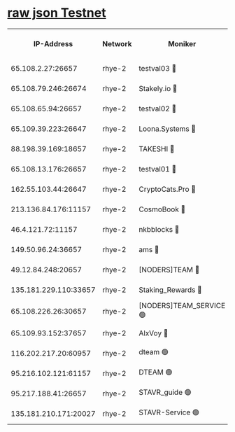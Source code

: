 
[raw json Testnet](https://rpc-check.quickt.stavr.tech/quickt/rpc-quickt-result.json)
=


<table><tr><th>IP-Address</th><th>Network</th><th>Moniker</th><th>Latest Block Height</th><th>Earliest Block Height</th><th>Catching Up</th><th>Tx Index</th><th>Voting Power</th><th>Scan Time</th></tr><tr><td>65.108.2.27:26657</td><td>rhye-2</td><td>testval03 🔴</td><td>1075828</td><td>1</td><td>False</td><td>on</td><td>11002050</td><td>2024-03-03T02:53:48.599579579UTC</td></tr><tr><td>65.108.79.246:26674</td><td>rhye-2</td><td>Stakely.io 🔴</td><td>1075828</td><td>1</td><td>False</td><td>on</td><td>10010</td><td>2024-03-03T02:53:50.974059923UTC</td></tr><tr><td>65.108.65.94:26657</td><td>rhye-2</td><td>testval02 🔴</td><td>1075829</td><td>1</td><td>False</td><td>on</td><td>11002050</td><td>2024-03-03T02:53:53.691365850UTC</td></tr><tr><td>65.109.39.223:26647</td><td>rhye-2</td><td>Loona.Systems 🔴</td><td>1075829</td><td>1</td><td>False</td><td>off</td><td>86949</td><td>2024-03-03T02:53:54.298351747UTC</td></tr><tr><td>88.198.39.169:18657</td><td>rhye-2</td><td>TAKESHI 🔴</td><td>1075829</td><td>1</td><td>False</td><td>off</td><td>40542</td><td>2024-03-03T02:53:54.877573826UTC</td></tr><tr><td>65.108.13.176:26657</td><td>rhye-2</td><td>testval01 🔴</td><td>1075829</td><td>1</td><td>False</td><td>on</td><td>13082010</td><td>2024-03-03T02:53:55.950870373UTC</td></tr><tr><td>162.55.103.44:26647</td><td>rhye-2</td><td>CryptoCats.Pro 🔴</td><td>1075835</td><td>1</td><td>False</td><td>off</td><td>9999</td><td>2024-03-03T02:54:27.906995504UTC</td></tr><tr><td>213.136.84.176:11157</td><td>rhye-2</td><td>CosmoBook 🔴</td><td>1075834</td><td>65301</td><td>False</td><td>off</td><td>1520417</td><td>2024-03-03T02:54:21.561298948UTC</td></tr><tr><td>46.4.121.72:11157</td><td>rhye-2</td><td>nkbblocks 🔴</td><td>1075827</td><td>70101</td><td>False</td><td>off</td><td>81084</td><td>2024-03-03T02:53:41.714047740UTC</td></tr><tr><td>149.50.96.24:36657</td><td>rhye-2</td><td>ams 🔴</td><td>1075832</td><td>133501</td><td>False</td><td>on</td><td>10732</td><td>2024-03-03T02:54:11.107465160UTC</td></tr><tr><td>49.12.84.248:20657</td><td>rhye-2</td><td>[NODERS]TEAM 🔴</td><td>1075832</td><td>146001</td><td>False</td><td>on</td><td>59690</td><td>2024-03-03T02:54:08.715411605UTC</td></tr><tr><td>135.181.229.110:33657</td><td>rhye-2</td><td>Staking_Rewards 🔴</td><td>1075829</td><td>149101</td><td>False</td><td>on</td><td>9900</td><td>2024-03-03T02:53:54.636560520UTC</td></tr><tr><td>65.108.226.26:30657</td><td>rhye-2</td><td>[NODERS]TEAM_SERVICE 🟢</td><td>1075829</td><td>241501</td><td>False</td><td>on</td><td>0</td><td>2024-03-03T02:53:55.570691162UTC</td></tr><tr><td>65.109.93.152:37657</td><td>rhye-2</td><td>AlxVoy 🔴</td><td>1075827</td><td>315173</td><td>False</td><td>on</td><td>150351</td><td>2024-03-03T02:53:46.170611404UTC</td></tr><tr><td>116.202.217.20:60957</td><td>rhye-2</td><td>dteam 🟢</td><td>1075750</td><td>421794</td><td>False</td><td>on</td><td>0</td><td>2024-03-03T02:53:53.951311169UTC</td></tr><tr><td>95.216.102.121:61157</td><td>rhye-2</td><td>DTEAM 🟢</td><td>946425</td><td>945401</td><td>False</td><td>on</td><td>0</td><td>2024-03-03T02:53:51.283984506UTC</td></tr><tr><td>95.217.188.41:26657</td><td>rhye-2</td><td>STAVR_guide 🟢</td><td>1075829</td><td>1020001</td><td>False</td><td>on</td><td>0</td><td>2024-03-03T02:53:55.224956064UTC</td></tr><tr><td>135.181.210.171:20027</td><td>rhye-2</td><td>STAVR-Service 🟢</td><td>1075831</td><td>1072501</td><td>False</td><td>on</td><td>0</td><td>2024-03-03T02:54:06.439187746UTC</td></tr></table>